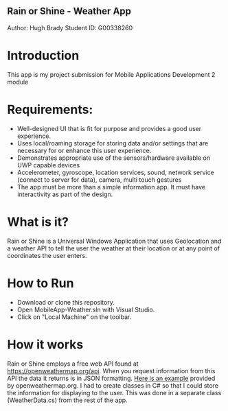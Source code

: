 ## Rain or Shine - Weather App
Author: Hugh Brady
Student ID: G00338260

# Introduction 
This app is my project submission for Mobile Applications Development 2 module

# Requirements:
- Well-designed UI that is fit for purpose and provides a good user experience.
- Uses local/roaming storage for storing data and/or settings that are necessary for or enhance this user experience.
- Demonstrates appropriate use of the sensors/hardware available on UWP capable devices
- Accelerometer, gyroscope, location services, sound, network service (connect to server for data), camera, multi touch gestures
- The app must be more than a simple information app. It must have interactivity as part of the design.

# What is it?
Rain or Shine is a Universal Windows Application that uses Geolocation and a weather API to tell the user the weather at their location or at any point of coordinates the user enters. 

# How to Run
- Download or clone this repository.
- Open MobileApp-Weather.sln with Visual Studio.
- Click on "Local Machine" on the toolbar.

# How it works
Rain or Shine employs a free web API found at https://openweathermap.org/api. When you request information from this API the data it returns is in JSON formatting. [Here is an example](http://samples.openweathermap.org/data/2.5/weather?lat=35&lon=139&appid=b6907d289e10d714a6e88b30761fae22) provided by openweathermap.org. I had to create classes in C# so that I could store the information for displaying to the user. This was done in a separate class (WeatherData.cs) from the rest of the app.
